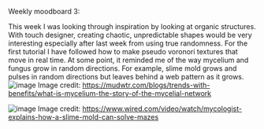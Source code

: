 Weekly moodboard 3:

This week I was looking through inspiration by looking at organic structures. With touch designer, creating chaotic, unpredictable shapes would be very interesting especially after last week from using true randomness. For the first tutorial I have followed how to make pseudo voronori textures that move in real time. At some point, it reminded me of the way mycelium and fungus grow in random directions. For example, slime mold grows and pulses in random directions but leaves behind a web pattern as it grows.
![image](https://github.com/user-attachments/assets/8e325052-5f08-4b80-ac9f-1bbec4d2e6b1)
Image credit: https://mudwtr.com/blogs/trends-with-benefits/what-is-mycelium-the-story-of-the-mycelial-network

![image](https://github.com/user-attachments/assets/476e1731-3bee-437a-bf92-bddef977a0a3)
Image credit: https://www.wired.com/video/watch/mycologist-explains-how-a-slime-mold-can-solve-mazes
